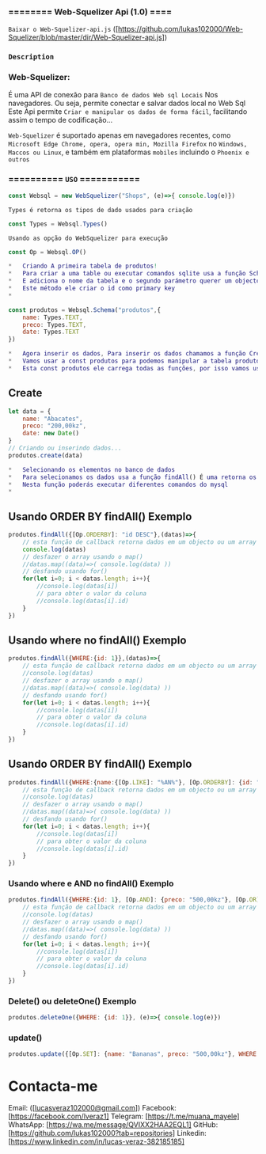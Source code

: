 ### ======== Web-Squelizer Api (1.0) ====




`Baixar o Web-Squelizer-api.js`
([https://github.com/lukas102000/Web-Squelizer/blob/master/dir/Web-Squelizer-api.js])


### `Description`
### Web-Squelizer: 
É uma API de conexão para `Banco de dados Web sql Locais` Nos navegadores.
Ou seja, permite conectar e salvar dados local no Web Sql 
Este Api permite `Criar e manipular os dados de forma fácil`, facilitando assim o tempo de codificação...

`Web-Squelizer` é suportado apenas em navegadores recentes, como `Microsoft Edge Chrome, opera, opera min, Mozilla Firefox` no 
`Windows, Maccos ou Linux`, e também em plataformas `mobiles` incluindo o `Phoenix e outros`

### ========== `USO` ===========

````js
const Websql = new WebSquelizer("Shops", (e)=>{ console.log(e)})
````
`Types é retorna os tipos de dado usados para criação`
````js
const Types = Websql.Types()
````
`Usando as opção do WebSquelizer para execução`
````js
const Op = Websql.OP()
````

````m
*   Criando A primeira tabela de produtos!
*   Para criar a uma table ou executar comandos sqlite usa a função Schema()
*   E adiciona o nome da tabela e o segundo parámetro querer um objectos ou seja colunas.
*   Este método ele criar o id como primary key
*
````
````js
const produtos = Websql.Schema("produtos",{
    name: Types.TEXT,
    preco: Types.TEXT,
    date: Types.TEXT
})
````
````m
*   Agora inserir os dados, Para inserir os dados chamamos a função Create() com os dados
*   Vamos usar a const produtos para podemos manipular a tabela produtos.
*   Esta const produtos ele carrega todas as funções, por isso vamos usar ele
````
## Create
````js
let data = {
    name: "Abacates",
    preco: "200,00kz",
    date: new Date()
}
// Criando ou inserindo dados...
produtos.create(data)

````

````m
*   Selecionando os elementos no banco de dados
*   Para selecionamos os dados usa a função findAll() É uma retorna os dados.
*   Nesta função poderás executar diferentes comandos do mysql
*
````
##  Usando ORDER BY findAll() Exemplo
````js
produtos.findAll({[Op.ORDERBY]: "id DESC"},(datas)=>{ 
    // esta função de callback retorna dados em um objecto ou um array
    console.log(datas)
    // desfazer o array usando o map()
    //datas.map((data)=>( console.log(data) ))
    // desfando usando for()
    for(let i=0; i < datas.length; i++){
        //console.log(datas[i])
        // para obter o valor da coluna 
        //console.log(datas[i].id)
    }
})
````
##   Usando where no findAll() Exemplo
````js
produtos.findAll({WHERE:{id: 1}},(datas)=>{ 
    // esta função de callback retorna dados em um objecto ou um array
    //console.log(datas)
    // desfazer o array usando o map()
    //datas.map((data)=>( console.log(data) ))
    // desfando usando for()
    for(let i=0; i < datas.length; i++){
        //console.log(datas[i])
        // para obter o valor da coluna 
        //console.log(datas[i].id)
    }
})
````
##  Usando ORDER BY findAll() Exemplo

````js
produtos.findAll({WHERE:{name:{[Op.LIKE]: "%AN%"}, [Op.ORDERBY]: {id: "DESC"} }},(datas)=>{ 
    // esta função de callback retorna dados em um objecto ou um array
    //console.log(datas)
    // desfazer o array usando o map()
    //datas.map((data)=>( console.log(data) ))
    // desfando usando for()
    for(let i=0; i < datas.length; i++){
        //console.log(datas[i])
        // para obter o valor da coluna 
        //console.log(datas[i].id)
    }
})
````
###  Usando where e AND no findAll() Exemplo
````js
produtos.findAll({WHERE:{id: 1}, [Op.AND]: {preco: "500,00kz"}, [Op.OR]: {name: "Bananas"}},(datas)=>{ 
    // esta função de callback retorna dados em um objecto ou um array
    //console.log(datas)
    // desfazer o array usando o map()
    //datas.map((data)=>( console.log(data) ))
    // desfando usando for()
    for(let i=0; i < datas.length; i++){
        //console.log(datas[i])
        // para obter o valor da coluna 
        //console.log(datas[i].id)
    }
})
````

###  Delete() ou deleteOne() Exemplo
````js
produtos.deleteOne({WHERE: {id: 1}}, (e)=>{ console.log(e)})

````
###  update()
````js
produtos.update({[Op.SET]: {name: "Bananas", preco: "500,00kz"}, WHERE:{id: 2} }, ()=>{})
````


# Contacta-me
Email: ([lucasveraz102000@gmail.com])
Facebook: [https://facebook.com/lveraz1]
Telegram: [https://t.me/muana_mayele]
WhatsApp: [https://wa.me/message/QVIXX2HAA2EQL1]
GitHub: [https://github.com/lukas102000?tab=repositories]
Linkedin: [https://www.linkedin.com/in/lucas-veraz-382185185]